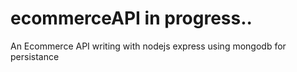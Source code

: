 # ecommerceAPI in progress..

An Ecommerce API writing with nodejs express using mongodb for persistance
